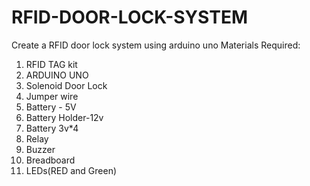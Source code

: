 # RFID-DOOR-LOCK-SYSTEM
Create a RFID door lock system using arduino uno 
Materials Required:  
1. RFID TAG kit
2. ARDUINO UNO
3. Solenoid Door Lock
4. Jumper wire
5. Battery - 5V
6. Battery Holder-12v
7. Battery 3v*4
8. Relay
9. Buzzer
10. Breadboard
11. LEDs(RED and Green)
